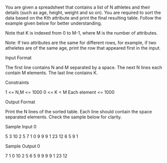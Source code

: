 You are given a spreadsheet that contains a list of N athletes and their details (such as age, height, weight and so on). You are required to sort the data based on the Kth attribute and print the final resulting table. Follow the example given below for better understanding.

Note that K is indexed from 0 to M-1, where M is the number of attributes.

Note: If two attributes are the same for different rows, for example, if two atheletes are of the same age, print the row that appeared first in the input.

Input Format

The first line contains N and M separated by a space.
The next N lines each contain M elements.
The last line contains K.

Constraints

1 <= N,M <= 1000
0 <= K < M
Each element <= 1000 

Output Format

Print the N lines of the sorted table. Each line should contain the space separated elements. Check the sample below for clarity.

Sample Input 0

5 3
10 2 5
7 1 0
9 9 9
1 23 12
6 5 9
1

Sample Output 0

7 1 0
10 2 5
6 5 9
9 9 9
1 23 12